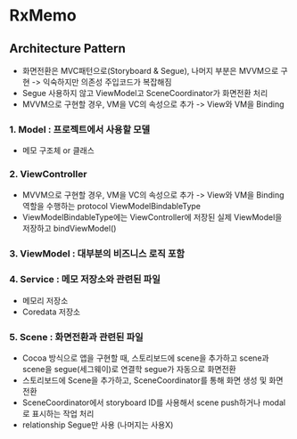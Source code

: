 # RxMemo

## Architecture Pattern 
- 화면전환은 MVC패턴으로(Storyboard & Segue), 나머지 부분은 MVVM으로 구현 -> 익숙하지만 의존성 주입코드가 복잡해짐
- Segue 사용하지 않고 ViewModel고 SceneCoordinator가 화면전환 처리 
- MVVM으로 구현할 경우, VM을 VC의 속성으로 추가 -> View와 VM을 Binding 

### 1. Model : 프로젝트에서 사용할 모델 
- 메모 구조체 or 클래스

### 2. ViewController 
- MVVM으로 구현할 경우, VM을 VC의 속성으로 추가 -> View와 VM을 Binding 역할을 수행하는 protocol ViewModelBindableType
- ViewModelBindableType에는 ViewController에 저장된 실제 ViewModel을 저장하고 bindViewModel()

### 3. ViewModel : 대부분의 비즈니스 로직 포함

### 4. Service : 메모 저장소와 관련된 파일
- 메모리 저장소
- Coredata 저장소

### 5. Scene : 화면전환과 관련된 파일
- Cocoa 방식으로 앱을 구현할 때, 스토리보드에 scene을 추가하고 scene과 scene을 segue(세그웨이)로 연결학 segue가 자동으로 화면전환
- 스토리보드에 Scene을 추가하고, SceneCoordinator를 통해 화면 생성 및 화면 전환 
- SceneCoordinator에서 storyboard ID를 사용해서 scene push하거나 modal로 표시하는 작업 처리
- relationship Segue만 사용 (나머지는 사용X)
